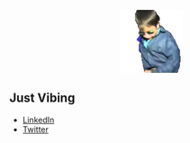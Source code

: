 <p align="center">
  <img src="https://github.com/danielgottt/danielgottt/blob/main/vibePls.gif?raw=true">
</p>

## Just Vibing
- [LinkedIn](https://www.linkedin.com/in/daniel-j-gott/)
- [Twitter](https://twitter.com/gott_cyber)


